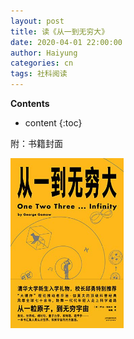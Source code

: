```yaml
---
layout: post
title: 读《从一到无穷大》
date: 2020-04-01 22:00:00
author: Haiyung
categories: cn
tags: 社科阅读
--- 
```


__Contents__

* content
{:toc}


附：书籍封面

<p>
    <img src="/images/one-two-three-infinity.jpg" width="36%">
</p>
